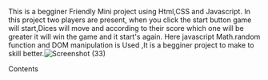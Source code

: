 This is a begginer Friendly Mini project using Html,CSS and Javascript. In this project two players are present, when you click the start button game will start,Dices will move and according to their score which one will be greater it will win the game and it start's again. Here javascript Math.random function and DOM manipulation is Used ,It is a begginer project to make to skill better.![Screenshot (33)](https://user-images.githubusercontent.com/100128956/195383106-b073e8fe-7f99-4dbe-8512-f8e393dcb2c4.png)



Contents

